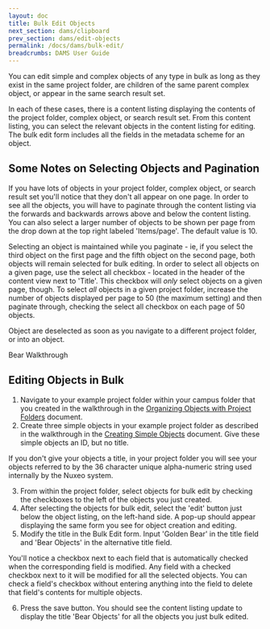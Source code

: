 ```yaml
---
layout: doc
title: Bulk Edit Objects
next_section: dams/clipboard
prev_section: dams/edit-objects
permalink: /docs/dams/bulk-edit/
breadcrumbs: DAMS User Guide
---
```


You can edit simple and complex objects of any type in bulk as long as they exist in the same project folder, are children of the same parent complex object, or appear in the same search result set. 

In each of these cases, there is a content listing displaying the contents of the project folder, complex object, or search result set. From this content listing, you can select the relevant objects in the content listing for editing. The bulk edit form includes all the fields in the metadata scheme for an object.

## Some Notes on Selecting Objects and Pagination

If you have lots of objects in your project folder, complex object, or search result set you'll notice that they don't all appear on one page. In order to see all the objects, you will have to paginate through the content listing via the forwards and backwards arrows above and below the content listing. You can also select a larger number of objects to be shown per page from the drop down at the top right labeled 'Items/page'. The default value is 10. 

Selecting an object is maintained while you paginate - ie, if you select the third object on the first page and the fifth object on the second page, both objects will remain selected for bulk editing. In order to select all objects on a given page, use the select all checkbox - located in the header of the content view next to 'Title'. This checkbox will _only_ select objects on a given page, though. To select _all_ objects in a given project folder, increase the number of objects displayed per page to 50 (the maximum setting) and then paginate through, checking the select all checkbox on each page of 50 objects.

Object are deselected as soon as you navigate to a different project folder, or into an object. 

<div class="walkthrough new">Bear Walkthrough</div>

## Editing Objects in Bulk

1. Navigate to your example project folder within your campus folder that you created in the walkthrough in the <a href="{{ site.url }}{{ site.baseurl}}/docs/dams/organization">Organizing Objects with Project Folders</a> document. 
2. Create three simple objects in your example project folder as described in the walkthrough in the <a href="{{ site.url }}{{ site.baseurl }}/docs/dams/create-objects">Creating Simple Objects</a> document. Give these simple objects an ID, but no title. 

<div class="note"><p>If you don't give your objects a title, in your project folder you will see your objects referred to by the 36 character unique alpha-numeric string used internally by the Nuxeo system. </p></div>

<ol start="3">
  <li>From within the project folder, select objects for bulk edit by checking the checkboxes to the left of the objects you just created.</li>
  <li>After selecting the objects for bulk edit, select the 'edit' button just below the object listing, on the left-hand side. A pop-up should appear displaying the same form you see for object creation and editing.</li>
  <li>Modify the title in the Bulk Edit form. Input 'Golden Bear' in the title field and 'Bear Objects' in the alternative title field.</li>
</ol>

<div class="note">You'll notice a checkbox next to each field that is automatically checked when the corresponding field is modified. Any field with a checked checkbox next to it will be modified for all the selected objects. You can check a field's checkbox without entering anything into the field to delete that field's contents for multiple objects.</div>

<ol start="6">
  <li>Press the save button. You should see the content listing update to display the title 'Bear Objects' for all the objects you just bulk edited.</li>
</ol>